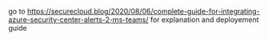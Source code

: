 go to https://securecloud.blog/2020/08/06/complete-guide-for-integrating-azure-security-center-alerts-2-ms-teams/ for explanation and deployement guide